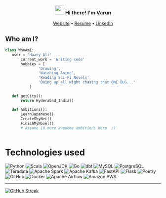 <!-- Heading -->
<h3 align="center"><img src = "https://raw.githubusercontent.com/MartinHeinz/MartinHeinz/master/wave.gif" width = 30px> Hi there! I'm Varun</h3>

<p align="center">
  <a href="http://varunpius.github.io/">Website</a> •
  <a href="http://varunpius.github.io/files/VarunPiusRodrigues.pdf">Resume</a> •
  <a href="https://www.linkedin.com/in/VpiusR/">LinkedIn</a>
</p>

<!--
**VarunPius/VarunPius** is a ✨ _special_ ✨ repository because its `README.md` (this file) appears on your GitHub profile.

Here are some ideas to get you started:

- 🔭 I’m currently working on ...
- 🌱 I’m currently learning ...
- 👯 I’m looking to collaborate on ...
- 🤔 I’m looking for help with ...
- 💬 Ask me about ...
- 📫 How to reach me: ...
- 😄 Pronouns: ...
- ⚡ Fun fact: ...

Check this for inspiration:
- https://github.com/abhisheknaiidu/awesome-github-profile-readme
- https://github.com/lauragift21/lauragift21/blob/master/README.md
-->

## Who am I?
 ```python
 class WhoAmI:
 	user = 'Haany Ali'
		current_work = 'Writing code'
		hobbies = [
				'Drawing',
				'Watching Anime',
				'Reading Sci-Fi Novels'
				'Being up all Night chasing that ONE BUG...'
			]
	
	def getCity():
		return Hyderabad_India()
	
	def Ambitions():
		LearnJapanese()
		CreateSkyNet()
		FinishMyNovel()
		# Assume 10 more awesome ambitions here  ;)
	
 ```
 
 # Technologies used
![Python](https://img.shields.io/static/v1?style=for-the-badge&message=Python&color=3776AB&logo=Python&logoColor=FFFFFF&label=)
![Scala](https://img.shields.io/static/v1?style=for-the-badge&message=Scala&color=DC322F&logo=Scala&logoColor=FFFFFF&label=)
![OpenJDK](https://img.shields.io/static/v1?style=for-the-badge&message=OpenJDK&color=222222&logo=OpenJDK&logoColor=FFFFFF&label=)
![Go](https://img.shields.io/static/v1?style=for-the-badge&message=Go&color=00ADD8&logo=Go&logoColor=FFFFFF&label=)
![dbt](https://img.shields.io/static/v1?style=for-the-badge&message=dbt&color=FF694B&logo=dbt&logoColor=FFFFFF&label=)
![MySQL](https://img.shields.io/static/v1?style=for-the-badge&message=MySQL&color=4479A1&logo=MySQL&logoColor=FFFFFF&label=)
![PostgreSQL](https://img.shields.io/static/v1?style=for-the-badge&message=PostgreSQL&color=4169E1&logo=PostgreSQL&logoColor=FFFFFF&label=)
![Teradata](https://img.shields.io/static/v1?style=for-the-badge&message=Teradata&color=F37440&logo=Teradata&logoColor=FFFFFF&label=)
![Apache Spark](https://img.shields.io/static/v1?style=for-the-badge&message=Apache+Spark&color=E25A1C&logo=Apache+Spark&logoColor=FFFFFF&label=)
![Apache Kafka](https://img.shields.io/static/v1?style=for-the-badge&message=Apache+Kafka&color=231F20&logo=Apache+Kafka&logoColor=FFFFFF&label=)
![FastAPI](https://img.shields.io/static/v1?style=for-the-badge&message=FastAPI&color=009688&logo=FastAPI&logoColor=FFFFFF&label=)
![Flask](https://img.shields.io/static/v1?style=for-the-badge&message=Flask&color=000000&logo=Flask&logoColor=FFFFFF&label=)
![Poetry](https://img.shields.io/static/v1?style=for-the-badge&message=Poetry&color=60A5FA&logo=Poetry&logoColor=FFFFFF&label=)
![GitHub](https://img.shields.io/static/v1?style=for-the-badge&message=GitHub&color=181717&logo=GitHub&logoColor=FFFFFF&label=)
![Docker](https://img.shields.io/static/v1?style=for-the-badge&message=Docker&color=2496ED&logo=Docker&logoColor=FFFFFF&label=)
![Apache Airflow](https://img.shields.io/static/v1?style=for-the-badge&message=Apache+Airflow&color=017CEE&logo=Apache+Airflow&logoColor=FFFFFF&label=)
![Amazon AWS](https://img.shields.io/static/v1?style=for-the-badge&message=Amazon+AWS&color=232F3E&logo=Amazon+AWS&logoColor=FFFFFF&label=)

<!--
Example with custom colors and labels:
https://img.shields.io/badge/Code-Python-informational?style=flat&logo=python&logoColor=white&color=777777
https://img.shields.io/badge/Code-Python-informational?style=flat&logo=python&color=888888
https://img.shields.io/badge/Code-Java-informational?style=flat&logo=jdk&color=888888
https://img.shields.io/badge/Code-Go-informational?style=flat&logo=go&color=888888
https://img.shields.io/badge/Data-dbt-informational?style=flat&logo=dbt&color=red
https://img.shields.io/badge/Data-mysql-informational?style=flat&logo=mysql&color=red
https://img.shields.io/badge/Data-PostgreSQL-informational?style=flat&logo=postgresql&color=red
https://img.shields.io/badge/Data-Spark-informational?style=flat&logo=apachespark&color=red
https://img.shields.io/badge/Library-fastapi-informational?style=flat&logo=fastapi&color=2bbc8a
https://img.shields.io/badge/Library-flask-informational?style=flat&logo=flask&color=2bbc8a
https://img.shields.io/badge/Library-poetry-informational?style=flat&logo=poetry&color=2bbc8a
https://img.shields.io/badge/Tools-Github-informational?style=flat&logo=github&color=blue
https://img.shields.io/badge/Tools-Docker-informational?style=flat&logo=docker&color=blue
https://img.shields.io/badge/Tools-Kafka-informational?style=flat&logo=apachekafka&color=blue
https://img.shields.io/badge/Tools-Airflow-informational?style=flat&logo=apacheairflow&color=blue
https://img.shields.io/badge/Cloud-AWS-informational?style=flat&logo=amazonaws&color=orange
https://img.shields.io/badge/Hobby-PS4-informational?style=flat&logo=#FF0000&logoColor=white&color=black

Inspired by: https://github.com/MartinHeinz/MartinHeinz/blob/master/README.md
-->

---

[![GitHub Streak](https://github-readme-streak-stats.herokuapp.com?user=VarunPius&theme=transparent&hide_border=true)](https://git.io/streak-stats)

